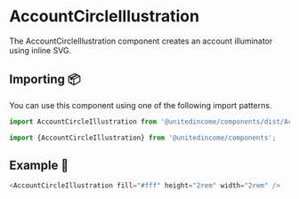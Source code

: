 # AccountCircleIllustration

The AccountCircleIllustration component creates an account illuminator using inline SVG.

## Importing 📦

You can use this component using one of the following import patterns.

```javascript
import AccountCircleIllustration from '@unitedincome/components/dist/AccountCircleIllustration';
```

```javascript
import {AccountCircleIllustration} from '@unitedincome/components';
```

## Example 🚀

```javascript
<AccountCircleIllustration fill="#fff" height="2rem" width="2rem" />
```
